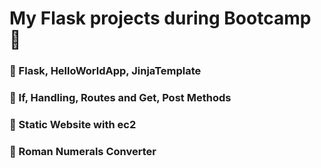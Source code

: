 # My Flask projects during Bootcamp 📜
### 🔖 Flask, HelloWorldApp, JinjaTemplate
### 🔖 If, Handling, Routes and Get, Post Methods
### 🔖 Static Website with ec2
### 🔖 Roman Numerals Converter
